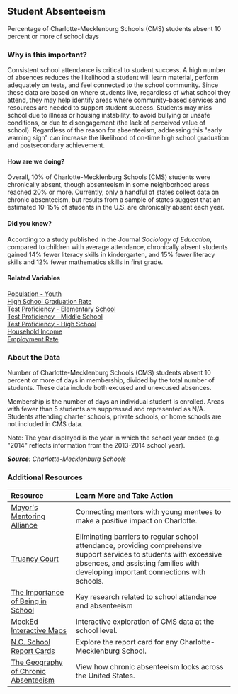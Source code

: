 ## Student Absenteeism
Percentage of Charlotte-Mecklenburg Schools (CMS) students absent 10 percent or more of school days

### Why is this important?
Consistent school attendance is critical to student success. A high number of absences reduces the likelihood a student will learn material, perform adequately on tests, and feel connected to the school community. Since these data are based on where students live, regardless of what school they attend, they may help identify areas where community-based services and resources are needed to support student success. Students may miss school due to illness or housing instability, to avoid bullying or unsafe conditions, or due to disengagement (the lack of perceived value of school). Regardless of the reason for absenteeism, addressing this "early warning sign" can increase the likelihood of on-time high school graduation and postsecondary achievement. 

#### How are we doing?
Overall, 10% of Charlotte-Mecklenburg Schools (CMS) students were chronically absent, though absenteeism in some neighborhood areas reached 20% or more. Currently, only a handful of states collect data on chronic absenteeism, but results from a sample of states suggest that an estimated 10-15% of students in the U.S. are chronically absent each year. 

#### Did you know? 
According to a study published in the Journal *Sociology of Education*, compared to children with average attendance, chronically absent students gained 14% fewer literacy skills in kindergarten, and 15% fewer literacy skills and 12% fewer mathematics skills in first grade.

#### Related Variables
<a href="javascript:void(0)" onclick="changeMetric('m12')">Population - Youth</a>  
<a href="javascript:void(0)" onclick="changeMetric('m65')">High School Graduation Rate</a>  
<a href="javascript:void(0)" onclick="changeMetric('m62')">Test Proficiency - Elementary School</a>  
<a href="javascript:void(0)" onclick="changeMetric('m63')">Test Proficiency - Middle School</a>  
<a href="javascript:void(0)" onclick="changeMetric('m64')">Test Proficiency - High School</a>  
<a href="javascript:void(0)" onclick="changeMetric('m37')">Household Income</a>  
<a href="javascript:void(0)" onclick="changeMetric('m38')">Employment Rate</a>  

###   About the Data
Number of Charlotte-Mecklenburg Schools (CMS) students absent 10 percent or more of days in membership, divided by the total number of students. These data include both excused and unexcused absences. 

Membership is the number of days an individual student is enrolled. Areas with fewer than 5 students are suppressed and represented as N/A. Students attending charter schools, private schools, or home schools are not included in CMS data.

Note: The year displayed is the year in which the school year ended (e.g. "2014" reflects information from the 2013-2014 school year).  

_**Source**: Charlotte-Mecklenburg Schools_

### Additional Resources
|Resource | Learn More and Take Action | 
|:--- | :--- |
|[Mayor's Mentoring Alliance](http://charmeck.org/city/charlotte/mayor/MentoringAlliance/Pages/default.aspx)| Connecting mentors with young mentees to make a positive impact on Charlotte.
|[Truancy Court](http://www.cms.k12.nc.us/cmsdepartments/social-work/Pages/TruancyCourt.aspx)| Eliminating barriers to regular school attendance, providing comprehensive support services to students with excessive absences, and assisting families with developing important connections with schools.
|[The Importance of Being in School]( http://www.attendanceworks.org/research/)| Key research related to school attendance and absenteeism
|[MeckEd Interactive Maps](http://www.mecked.org/mecked-interactive-data-maps-of-cms/)|Interactive exploration of CMS data at the school level.
|[N.C. School Report Cards](http://www.ncreportcards.org/src/search.jsp?pYear=2012-2013&pList=1&pListVal=600%3ACharlotte-Mecklenburg+Schools+++++++++++&GO2=GO)| Explore the report card for any Charlotte-Mecklenburg School.
|[The Geography of Chronic Absenteeism](http://www2.ed.gov/datastory/chronicabsenteeism.html#three)| View how chronic absenteeism looks across the United States.



